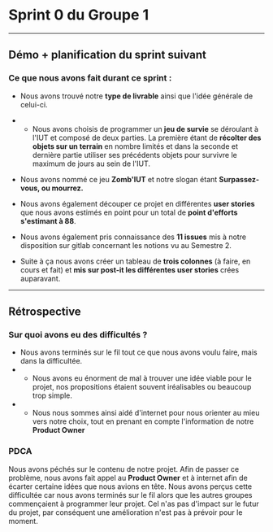 # Sprint 0 du Groupe 1
---

## Démo + planification du sprint suivant

### Ce que nous avons fait durant ce sprint :
- Nous avons trouvé notre **type de livrable** ainsi que l'idée générale de celui-ci.
- - Nous avons choisis de programmer un **jeu de survie** se déroulant à l'IUT et composé de deux parties. La première étant de **récolter des objets sur un terrain** en nombre limités et dans la seconde et dernière partie utiliser ses précédents objets pour survivre le maximum de jours au sein de l'IUT.

- Nous avons nommé ce jeu **Zomb'IUT** et notre slogan étant **Surpassez-vous, ou mourrez.**

- Nous avons également découper ce projet en différentes **user stories** que nous avons estimés en point pour un total de **point d'efforts s'estimant à 88**.

- Nous avons également pris connaissance des **11 issues** mis à notre disposition sur gitlab concernant les notions vu au Semestre 2.

- Suite à ça nous avons créer un tableau de **trois colonnes** (à faire, en cours et fait) et **mis sur post-it les différentes user stories** crées auparavant. 


---

## Rétrospective

### Sur quoi avons eu des difficultés ?

- Nous avons terminés sur le fil tout ce que nous avons voulu faire, mais dans la difficultée.
-  - Nous avons eu énorment de mal à trouver une idée viable pour le projet, nos propositions étaient souvent iréalisables ou beaucoup trop simple. 
-  - Nous nous sommes ainsi aidé d'internet pour nous orienter au mieu vers notre choix, tout en prenant en compte l'information de notre **Product Owner**

### PDCA

Nous avons péchés sur le contenu de notre projet. Afin de passer ce problème, nous avons fait appel au **Product Owner** et à internet afin de écarter certaine idées que nous avions en tête. 
Nous avons perçus cette difficultée car nous avons terminés sur le fil alors que les autres groupes commençaient à programmer leur projet.
Cel n'as pas d'impact sur le futur du projet, par conséquent une amélioration n'est pas à prévoir pour le moment.

